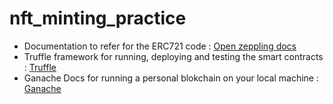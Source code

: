 # nft_minting_practice

* Documentation to refer for the ERC721 code : [Open zeppling docs](https://docs.openzeppelin.com/contracts/2.x/api/token/erc721)
* Truffle framework for running, deploying and testing the smart contracts : [Truffle](https://trufflesuite.com/)
* Ganache Docs for running a personal blokchain on your local machine : [Ganache](https://trufflesuite.com/ganache/)
